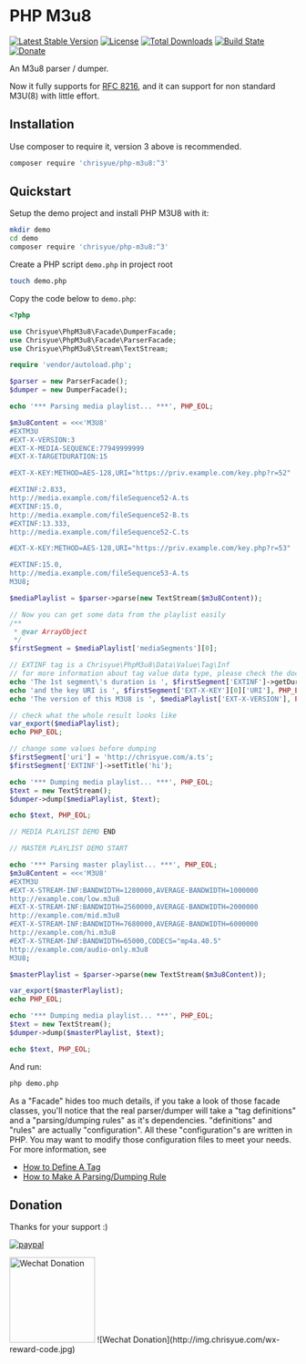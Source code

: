 PHP M3u8
========

[![Latest Stable Version](https://poser.pugx.org/chrisyue/php-m3u8/v/stable)](https://packagist.org/packages/chrisyue/php-m3u8)
[![License](https://poser.pugx.org/chrisyue/php-m3u8/license)](https://packagist.org/packages/chrisyue/php-m3u8)
[![Total Downloads](https://poser.pugx.org/chrisyue/php-m3u8/downloads)](https://packagist.org/packages/chrisyue/php-m3u8)
[![Build State](https://api.travis-ci.com/chrisyue/php-m3u8.svg?branch=master)](https://travis-ci.com/chrisyue/php-m3u8)
[![Donate](https://img.shields.io/badge/Donate-PayPal-green.svg)](https://www.paypal.com/cgi-bin/webscr?cmd=_donations&business=blizzchris@gmail.com&lc=US&item_name=Donation+for+PHP-M3U8&no_note=0&cn=&currency_code=USD&bn=PP-DonationsBF:btn_donateCC_LG.gif:NonHosted)

An M3u8 parser / dumper.

Now it fully supports for [RFC 8216](docs/supported-tags.md), and
it can support for non standard M3U(8) with little effort.

Installation
------------

Use composer to require it, version 3 above is recommended.

```bash
composer require 'chrisyue/php-m3u8:^3'
```

Quickstart
----------

Setup the demo project and install PHP M3U8 with it:

```bash
mkdir demo
cd demo
composer require 'chrisyue/php-m3u8:^3'
```

Create a PHP script `demo.php` in project root

```bash
touch demo.php
```

Copy the code below to `demo.php`:

```php
<?php

use Chrisyue\PhpM3u8\Facade\DumperFacade;
use Chrisyue\PhpM3u8\Facade\ParserFacade;
use Chrisyue\PhpM3u8\Stream\TextStream;

require 'vendor/autoload.php';

$parser = new ParserFacade();
$dumper = new DumperFacade();

echo '*** Parsing media playlist... ***', PHP_EOL;

$m3u8Content = <<<'M3U8'
#EXTM3U
#EXT-X-VERSION:3
#EXT-X-MEDIA-SEQUENCE:77949999999
#EXT-X-TARGETDURATION:15

#EXT-X-KEY:METHOD=AES-128,URI="https://priv.example.com/key.php?r=52"

#EXTINF:2.833,
http://media.example.com/fileSequence52-A.ts
#EXTINF:15.0,
http://media.example.com/fileSequence52-B.ts
#EXTINF:13.333,
http://media.example.com/fileSequence52-C.ts

#EXT-X-KEY:METHOD=AES-128,URI="https://priv.example.com/key.php?r=53"

#EXTINF:15.0,
http://media.example.com/fileSequence53-A.ts
M3U8;

$mediaPlaylist = $parser->parse(new TextStream($m3u8Content));

// Now you can get some data from the playlist easily
/**
 * @var ArrayObject
 */
$firstSegment = $mediaPlaylist['mediaSegments'][0];

// EXTINF tag is a Chrisyue\PhpM3u8\Data\Value\Tag\Inf
// for more information about tag value data type, please check the docs
echo 'The 1st segment\'s duration is ', $firstSegment['EXTINF']->getDuration(), PHP_EOL;
echo 'and the key URI is ', $firstSegment['EXT-X-KEY'][0]['URI'], PHP_EOL;
echo 'The version of this M3U8 is ', $mediaPlaylist['EXT-X-VERSION'], PHP_EOL;

// check what the whole result looks like
var_export($mediaPlaylist);
echo PHP_EOL;

// change some values before dumping
$firstSegment['uri'] = 'http://chrisyue.com/a.ts';
$firstSegment['EXTINF']->setTitle('hi');

echo '*** Dumping media playlist... ***', PHP_EOL;
$text = new TextStream();
$dumper->dump($mediaPlaylist, $text);

echo $text, PHP_EOL;

// MEDIA PLAYLIST DEMO END

// MASTER PLAYLIST DEMO START

echo '*** Parsing master playlist... ***', PHP_EOL;
$m3u8Content = <<<'M3U8'
#EXTM3U
#EXT-X-STREAM-INF:BANDWIDTH=1280000,AVERAGE-BANDWIDTH=1000000
http://example.com/low.m3u8
#EXT-X-STREAM-INF:BANDWIDTH=2560000,AVERAGE-BANDWIDTH=2000000
http://example.com/mid.m3u8
#EXT-X-STREAM-INF:BANDWIDTH=7680000,AVERAGE-BANDWIDTH=6000000
http://example.com/hi.m3u8
#EXT-X-STREAM-INF:BANDWIDTH=65000,CODECS="mp4a.40.5"
http://example.com/audio-only.m3u8
M3U8;

$masterPlaylist = $parser->parse(new TextStream($m3u8Content));

var_export($masterPlaylist);
echo PHP_EOL;

echo '*** Dumping media playlist... ***', PHP_EOL;
$text = new TextStream();
$dumper->dump($masterPlaylist, $text);

echo $text, PHP_EOL;
```

And run:

```bash
php demo.php
```

As a "Facade" hides too much details, if you take a look of those facade
classes, you'll notice that the real parser/dumper will take a "tag definitions"
and a "parsing/dumping rules" as it's dependencies. "definitions" and "rules" are
actually "configuration". All these "configuration"s are written in PHP. You may
want to modify those configuration files to meet your needs. For more
information, see
- [How to Define A Tag](docs/how-to-define-a-tag.md)
- [How to Make A Parsing/Dumping Rule](docs/how-to-make-a-parsing-dumping-rule.md)

Donation
--------

Thanks for your support :)

[![paypal](https://www.paypalobjects.com/en_US/i/btn/btn_donateCC_LG.gif)](https://www.paypal.com/cgi-bin/webscr?cmd=_donations&business=blizzchris@gmail.com&lc=US&item_name=Donation+for+PHP-M3U8&no_note=0&cn=&currency_code=USD&bn=PP-DonationsBF:btn_donateCC_LG.gif:NonHosted)

<img width="150" height="150" alt="Wechat Donation" src="http://img.chrisyue.com/wx-reward-code.jpg">
![Wechat Donation](http://img.chrisyue.com/wx-reward-code.jpg)
